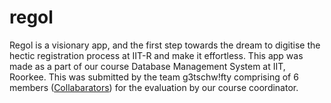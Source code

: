 # regol
Regol is a visionary app, and the first step towards the dream to digitise the hectic registration process at IIT-R and make it effortless.
This app was made as a part of our course Database Management System at IIT, Roorkee. This was submitted by the team g3tschw!fty comprising of 6 members ([Collabarators](https://github.com/pradumangoyal/regol/settings/collaboration)) for the evaluation by our course coordinator.
